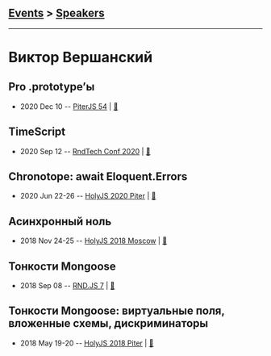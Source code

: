 ## [Events](../README.md) > [Speakers](../speakers.md)
---

# Виктор Вершанский

## Pro .prototype’ы
- 2020 Dec 10 -- [PiterJS 54](https://www.youtube.com/watch?v=wbcL5xn-3l4)  | [:notebook:](https://wentout.github.io/PiterJS_54/)  
## TimeScript
- 2020 Sep 12 -- [RndTech Conf 2020](https://youtu.be/egW02hA2ous)  | [:notebook:](https://wentout.github.io/RnDTechTalk/)  
## Chronotope: await Eloquent.Errors
- 2020 Jun 22-26 -- [HolyJS 2020 Piter](https://youtu.be/EE8oztR_Gtg)  | [:notebook:](https://wentout.github.io/PiterHolyJS2020/)  
## Асинхронный ноль
- 2018 Nov 24-25 -- [HolyJS 2018 Moscow](https://www.youtube.com/watch?v=6Tg2UA4XaQY)  | [:notebook:](https://downloads.ctfassets.net/nn534z2fqr9f/4JG7XeeyTucWioeuYsqqcy/1fa3d2f3b2d7feb297ca4ffe2fea5f22/Viktor_Vershanskiy_Asinkhronnyy_nol.pdf)  
## Тонкости Mongoose
- 2018 Sep 08 -- [RND.JS 7](https://www.youtube.com/watch?v=G0BMjOeWmg4&t=10000s)  | [:notebook:](https://vk.com/away.php?to=http%3A%2F%2Fmongooser.com%2F&post=-116797910_227&cc_key=)  
## Тонкости Mongoose: виртуальные поля, вложенные схемы, дискриминаторы
- 2018 May 19-20 -- [HolyJS 2018 Piter](https://youtu.be/Zc3CDFUfHUA)  | [:notebook:](http://mongooser.com/holyjs.html)  
